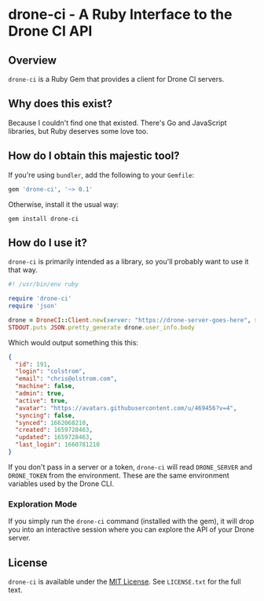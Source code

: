 # drone-ci - A Ruby Interface to the Drone CI API

## Overview

`drone-ci` is a Ruby Gem that provides a client for Drone CI servers.

## Why does this exist?

Because I couldn't find one that existed. There's Go and JavaScript libraries, but Ruby deserves some love too.

## How do I obtain this majestic tool?

If you're using `bundler`, add the following to your `Gemfile`:

```ruby
gem 'drone-ci', '~> 0.1'
```

Otherwise, install it the usual way:

```shell
gem install drone-ci
```

## How do I use it?

`drone-ci` is primarily intended as a library, so you'll probably want to use it that way.

```ruby
#! /usr/bin/env ruby

require 'drone-ci'
require 'json'

drone = DroneCI::Client.new(server: "https://drone-server-goes-here", token: "access token goes here")
STDOUT.puts JSON.pretty_generate drone.user_info.body
```

Which would output something this this:

```json
{
  "id": 191,
  "login": "colstrom",
  "email": "chris@olstrom.com",
  "machine": false,
  "admin": true,
  "active": true,
  "avatar": "https://avatars.githubusercontent.com/u/469456?v=4",
  "syncing": false,
  "synced": 1662068210,
  "created": 1659728463,
  "updated": 1659728463,
  "last_login": 1660781210
}
```

If you don't pass in a server or a token, `drone-ci` will read `DRONE_SERVER` and `DRONE_TOKEN` from the environment. These are the same environment variables used by the Drone CLI.

### Exploration Mode

If you simply run the `drone-ci` command (installed with the gem), it will drop you into an interactive session where you can explore the API of your Drone server.

## License

`drone-ci` is available under the [MIT License](https://tldrlegal.com/license/mit-license). See `LICENSE.txt` for the full text.
